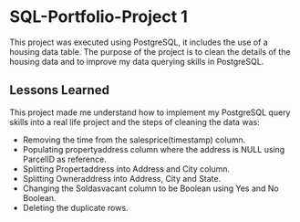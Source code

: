 # SQL-Portfolio-Project 1

This project was executed using PostgreSQL, it includes 
the use of a housing data table. The purpose of the project is to 
clean the details of the housing data and to improve my data querying skills 
in PostgreSQL.




## Lessons Learned


This project made me understand how to implement my PostgreSQL query skills into a real life 
project and the steps of cleaning the data was:
- Removing the time from the salesprice(timestamp) column.
- Populating propertyaddress column where the address is NULL using ParcelID as reference.
- Splitting Propertaddress into Address and City column.
- Splitting Owneraddress into Address, City and State.
- Changing the Soldasvacant column to be Boolean using Yes and No Boolean.
- Deleting the duplicate rows.
